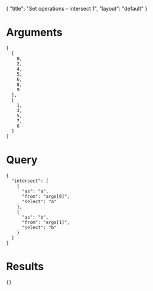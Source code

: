 {
	"title": "Set operations - intersect 1",
	"layout": "default"
}
# Arguments
	[
	  [
	    0, 
	    2, 
	    4, 
	    5, 
	    6, 
	    8, 
	    9
	  ], 
	  [
	    1, 
	    3, 
	    5, 
	    7, 
	    8
	  ]
	]
# Query
	{
	  "intersect": [
	    {
	      "as": "a", 
	      "from": "args[0]", 
	      "select": "a"
	    }, 
	    {
	      "as": "b", 
	      "from": "args[1]", 
	      "select": "b"
	    }
	  ]
	}
# Results
	{}
